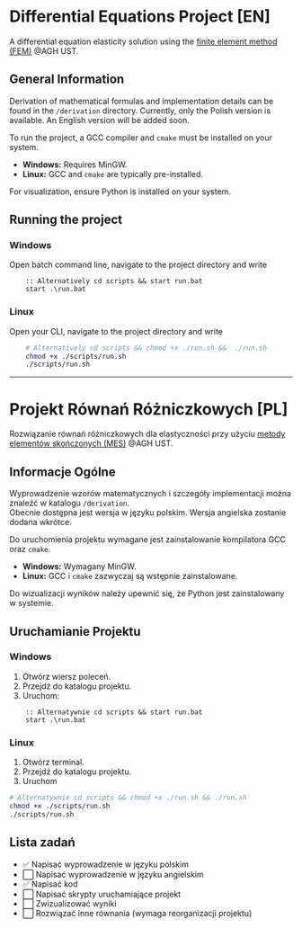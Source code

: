 # Differential Equations Project \[EN\]
A differential equation elasticity solution using the <a href="https://en.wikipedia.org/wiki/Finite_element_method">finite element method (FEM)</a> @AGH UST.

## General Information

Derivation of mathematical formulas and implementation details can be found in the `/derivation` directory. Currently, only the Polish version is available. An English version will be added soon.

To run the project, a GCC compiler and `cmake` must be installed on your system.  
- **Windows:** Requires MinGW.  
- **Linux:** GCC and `cmake` are typically pre-installed.  

For visualization, ensure Python is installed on your system.

## Running the project 

### Windows 

Open batch command line, navigate to the project directory and write
```batch
    :: Alternatively cd scripts && start run.bat
    start .\run.bat
```
### Linux 

Open your CLI, navigate to the project directory and write
```bash
    # Alternatively cd scripts && chmod +x ./run.sh &&  ./run.sh
    chmod +x ./scripts/run.sh
    ./scripts/run.sh
```

---

# Projekt Równań Różniczkowych \[PL\]
Rozwiązanie równań różniczkowych dla elastyczności przy użyciu <a href="https://pl.wikipedia.org/wiki/Metoda_element%C3%B3w_sko%C5%84czonych">metody elementów skończonych (MES)</a> @AGH UST.

## Informacje Ogólne

Wyprowadzenie wzorów matematycznych i szczegóły implementacji można znaleźć w katalogu `/derivation`.  
Obecnie dostępna jest wersja w języku polskim. Wersja angielska zostanie dodana wkrótce.

Do uruchomienia projektu wymagane jest zainstalowanie kompilatora GCC oraz `cmake`.  
- **Windows:** Wymagany MinGW.  
- **Linux:** GCC i `cmake` zazwyczaj są wstępnie zainstalowane.  

Do wizualizacji wyników należy upewnić się, że Python jest zainstalowany w systemie.

## Uruchamianie Projektu

### Windows 

1. Otwórz wiersz poleceń.  
2. Przejdź do katalogu projektu.  
3. Uruchom:  
```batch
    :: Alternatywnie cd scripts && start run.bat
    start .\run.bat
```
### Linux

1. Otwórz terminal.
2. Przejdź do katalogu projektu.
3. Uruchom
```bash
# Alternatywnie cd scripts && chmod +x ./run.sh && ./run.sh
chmod +x ./scripts/run.sh
./scripts/run.sh
```
## Lista zadań

- ✅ Napisać wyprowadzenie w języku polskim
- ⬜ Napisać wyprowadzenie w języku angielskim
- ✅ Napisać kod
- ⬜ Napisać skrypty uruchamiające projekt
- ⬜ Zwizualizować wyniki
- ⬜ Rozwiązać inne równania (wymaga reorganizacji projektu)
